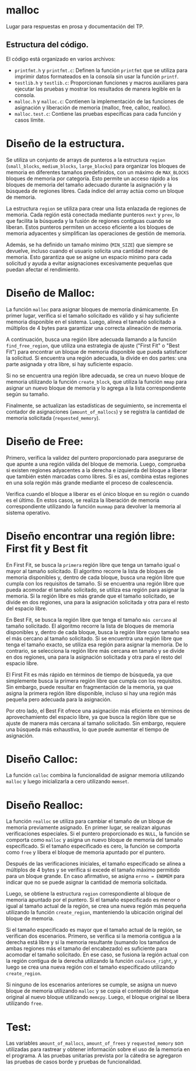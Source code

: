 # malloc

Lugar para respuestas en prosa y documentación del TP.

## Estructura del código.
El código está organizado en varios archivos:

- `printfmt.h` y `printfmt.c`: Definen la función `printfmt` que se utiliza para imprimir datos formateados en la consola sin usar la función `printf`.
- `testlib.h` y `testlib.c`: Proporcionan funciones y macros auxiliares para ejecutar las pruebas y mostrar los resultados de manera legible en la consola.
- `malloc.h` y `malloc.c`: Contienen la implementación de las funciones de asignación y liberación de memoria (malloc, free, calloc, realloc).
- `malloc.test.c`: Contiene las pruebas específicas para cada función y casos límite.

# Diseño de la estructura.
Se utiliza un conjunto de arrays de punteros a la estructura `region` (`small_blocks`, `medium_blocks`, `large_blocks`) para organizar los bloques de memoria en diferentes tamaños predefinidos, con un máximo de `MAX_BLOCKS` bloques de memoria por categoría. Esto permite un acceso rápido a los bloques de memoria del tamaño adecuado durante la asignación y la búsqueda de regiones libres. Cada índice del array actúa como un bloque de memoria.

La estructura `region` se utiliza para crear una lista enlazada de regiones de memoria. Cada región está conectada mediante punteros `next` y `prev`, lo que facilita la búsqueda y la fusión de regiones contiguas cuando se liberan. Estos punteros permiten un acceso eficiente a los bloques de memoria adyacentes y simplifican las operaciones de gestión de memoria.

Además, se ha definido un tamaño mínimo (`MIN_SIZE`) que siempre se devuelve, incluso cuando el usuario solicita una cantidad menor de memoria. Esto garantiza que se asigne un espacio mínimo para cada solicitud y ayuda a evitar asignaciones excesivamente pequeñas que puedan afectar el rendimiento.

# Diseño de Malloc:
La función `malloc` para asignar bloques de memoria dinámicamente. En primer lugar, verifica si el tamaño solicitado es válido y si hay suficiente memoria disponible en el sistema. Luego, alinea el tamaño solicitado a múltiplos de 4 bytes para garantizar una correcta alineación de memoria.

A continuación, busca una región libre adecuada llamando a la función `find_free_region`, que utiliza una estrategia de ajuste ("First Fit" o "Best Fit") para encontrar un bloque de memoria disponible que pueda satisfacer la solicitud. Si encuentra una región adecuada, la divide en dos partes: una parte asignada y otra libre, si hay suficiente espacio.

Si no se encuentra una región libre adecuada, se crea un nuevo bloque de memoria utilizando la función `create_block`, que utiliza la función `mmap` para asignar un nuevo bloque de memoria y lo agrega a la lista correspondiente según su tamaño.

Finalmente, se actualizan las estadísticas de seguimiento, se incrementa el contador de asignaciones (`amount_of_mallocs`) y se registra la cantidad de memoria solicitada (`requested_memory`).

# Diseño de Free:
Primero, verifica la validez del puntero proporcionado para asegurarse de que apunte a una región válida del bloque de memoria. Luego, comprueba si existen regiones adyacentes a la derecha e izquierda del bloque a liberar que también estén marcadas como libres. Si es así, combina estas regiones en una sola región más grande mediante el proceso de coalescencia. 

Verifica cuando el bloque a liberar es el único bloque en su región o cuando es el último. En estos casos, se realiza la liberación de memoria correspondiente utilizando la función `munmap` para devolver la memoria al sistema operativo.

# Diseño encontrar una región libre:  First fit y Best fit
En First Fit, se busca la `primera` región libre que tenga un tamaño igual o mayor al tamaño solicitado. El algoritmo recorre la lista de bloques de memoria disponibles y, dentro de cada bloque, busca una región libre que cumpla con los requisitos de tamaño. Si se encuentra una región libre que pueda acomodar el tamaño solicitado, se utiliza esa región para asignar la memoria. Si la región libre es más grande que el tamaño solicitado, se divide en dos regiones, una para la asignación solicitada y otra para el resto del espacio libre.

En Best Fit, se busca la región libre que tenga el tamaño `más cercano` al tamaño solicitado. El algoritmo recorre la lista de bloques de memoria disponibles y, dentro de cada bloque, busca la región libre cuyo tamaño sea el más cercano al tamaño solicitado. Si se encuentra una región libre que tenga el tamaño exacto, se utiliza esa región para asignar la memoria. De lo contrario, se selecciona la región libre más cercana en tamaño y se divide en dos regiones, una para la asignación solicitada y otra para el resto del espacio libre.

El First Fit es más rápido en términos de tiempo de búsqueda, ya que simplemente busca la primera región libre que cumpla con los requisitos. Sin embargo, puede resultar en fragmentación de la memoria, ya que asigna la primera región libre disponible, incluso si hay una región más pequeña pero adecuada para la asignación.

Por otro lado, el Best Fit ofrece una asignación más eficiente en términos de aprovechamiento del espacio libre, ya que busca la región libre que se ajuste de manera más cercana al tamaño solicitado. Sin embargo, requiere una búsqueda más exhaustiva, lo que puede aumentar el tiempo de asignación.

# Diseño Calloc:
La función `calloc` combina la funcionalidad de asignar memoria utilizando `malloc` y luego inicializarla a cero utilizando `memset`.

# Diseño Realloc:
La función `realloc` se utiliza para cambiar el tamaño de un bloque de memoria previamente asignado. En primer lugar, se realizan algunas verificaciones especiales. Si el puntero proporcionado es `NULL`, la función se comporta como `malloc` y asigna un nuevo bloque de memoria del tamaño especificado. Si el tamaño especificado es cero, la función se comporta como `free` y libera el bloque de memoria apuntado por el puntero.

Después de las verificaciones iniciales, el tamaño especificado se alinea a múltiplos de 4 bytes y se verifica si excede el tamaño máximo permitido para un bloque grande. En caso afirmativo, se asigna `errno = ENOMEM` para indicar que no se puede asignar la cantidad de memoria solicitada.

Luego, se obtiene la estructura `region` correspondiente al bloque de memoria apuntado por el puntero. Si el tamaño especificado es menor o igual al tamaño actual de la región, se crea una nueva región más pequeña utilizando la función `create_region`, manteniendo la ubicación original del bloque de memoria.

Si el tamaño especificado es mayor que el tamaño actual de la región, se verifican dos escenarios. Primero, se verifica si la memoria contigua a la derecha está libre y si la memoria resultante (sumando los tamaños de ambas regiones más el tamaño del encabezado) es suficiente para acomodar el tamaño solicitado. En ese caso, se fusiona la región actual con la región contigua de la derecha utilizando la función `coalesce_right`, y luego se crea una nueva región con el tamaño especificado utilizando `create_region`.

Si ninguno de los escenarios anteriores se cumple, se asigna un nuevo bloque de memoria utilizando `malloc` y se copia el contenido del bloque original al nuevo bloque utilizando `memcpy`. Luego, el bloque original se libera utilizando `free`.

# Test:
Las variables `amount_of_mallocs`, `amount_of_frees` y `requested_memory` son utilizadas para rastrear y obtener información sobre el uso de la memoria en el programa.
A las pruebas unitarias prevista por la cátedra se agregaron las pruebas de casos borde y pruebas de funcionalidad.
